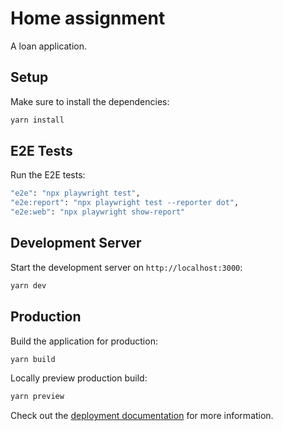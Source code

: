 # Home assignment

A loan application.

## Setup

Make sure to install the dependencies:

```bash
yarn install
```

## E2E Tests

Run the E2E tests:

```bash
"e2e": "npx playwright test",
"e2e:report": "npx playwright test --reporter dot",
"e2e:web": "npx playwright show-report"
```

## Development Server

Start the development server on `http://localhost:3000`:

```bash
yarn dev
```

## Production

Build the application for production:

```bash
yarn build
```

Locally preview production build:

```bash
yarn preview
```

Check out the [deployment documentation](https://nuxt.com/docs/getting-started/deployment) for more information.
